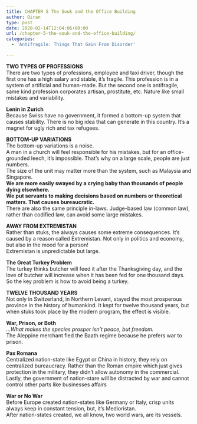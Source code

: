 ```yaml
---
title: CHAPTER 5 The Souk and the Office Building
author: Qiran
type: post
date: 2020-02-14T12:04:06+00:00
url: /chapter-5-the-souk-and-the-office-building/
categories:
  - 'Antifragile: Things That Gain From Disorder'

---
```

**TWO TYPES OF PROFESSIONS**  
There are two types of professions, employee and taxi driver, though the first one has a high salary and stable, it&#8217;s fragile. This profession is in a system of artificial and human-made. But the second one is antifragile, same kind profession corporates artisan, prostitute, etc. Nature like small mistakes and variability.

**Lenin in Zurich**  
Because Swiss have no government, it formed a bottom-up system that causes stability. There is no big idea that can generate in this country. It&#8217;s a magnet for ugly rich and tax refugees.

**BOTTOM-UP VARIATIONS**  
The bottom-up variations is a noise.  
A man in a church will feel responsible for his mistakes, but for an office-grounded leech, it&#8217;s impossible. That&#8217;s why on a large scale, people are just numbers.  
The size of the unit may matter more than the system, such as Malaysia and Singapore.  
**We are more easily swayed by a crying baby than thousands of people dying elsewhere.**  
**We put servants to making decisions based on numbers or theoretical matters. That causes bureaucratic.**  
There are also the same principle in-laws. Judge-based law (common law), rather than codified law, can avoid some large mistakes.

**AWAY FROM EXTREMISTAN**  
Rather than stuks, the always causes some extreme consequences. It&#8217;s caused by a reason called Extremistan. Not only in politics and economy, but also in the mood for a person!  
Extremistan is unpredictable but large.

**The Great Turkey Problem**  
The turkey thinks butcher will feed it after the Thanksgiving day, and the love of butcher will increase when it has been fed for one thousand days. So the key problem is how to avoid being a turkey.

**TWELVE THOUSAND YEARS**  
Not only in Switzerland, in Northern Levant, stayed the most prosperous province in the history of humankind. It kept for twelve thousand years, but when stuks took place by the modern program, the effect is visible.

**War, Prison, or Both**  
_&#8230;What makes the species prosper isn&#8217;t peace, but freedom._  
The Aleppine merchant fled the Baath regime because he prefers war to prison.

**Pax Romana**  
Centralized nation-state like Egypt or China in history, they rely on centralized bureaucracy. Rather than the Roman empire which just gives protection in the military, they didn&#8217;t allow autonomy in the commercial. Lastly, the government of nation-stare will be distracted by war and cannot control other parts like businesses affairs

**War or No War**  
Before Europe created nation-states like Germany or Italy, crisp units always keep in constant tension, but, it&#8217;s Medioristan.  
After nation-states created, we all know, two world wars, are its vessels.